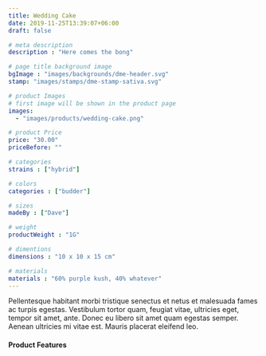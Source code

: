 ```yaml
---
title: Wedding Cake
date: 2019-11-25T13:39:07+06:00
draft: false

# meta description
description : "Here comes the bong"

# page title background image
bgImage : "images/backgrounds/dme-header.svg"
stamp: "images/stamps/dme-stamp-sativa.svg"

# product Images
# first image will be shown in the product page
images:
  - "images/products/wedding-cake.png"

# product Price
price: "30.00"
priceBefore: ""

# categories
strains : ["hybrid"]

# colors 
categories : ["budder"]

# sizes
madeBy : ["Dave"]

# weight
productWeight : "1G"

# dimentions
dimensions : "10 x 10 x 15 cm"

# materials
materials : "60% purple kush, 40% whatever"
---
```


Pellentesque habitant morbi tristique senectus et netus et malesuada fames ac turpis egestas. Vestibulum tortor quam, feugiat vitae, ultricies eget, tempor sit amet, ante. Donec eu libero sit amet quam egestas semper. Aenean ultricies mi vitae est. Mauris placerat eleifend leo.

#### Product Features

